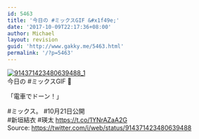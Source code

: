 ```yaml
---
id: 5463
title: '今日の #ミックスGIF &#x1f49e;'
date: '2017-10-09T22:17:36+08:00'
author: Michael
layout: revision
guid: 'http://www.gakky.me/5463.html'
permalink: '/?p=5463'
---
```


[![914371423480639488_1](http://www.yui-aragaki.org/wp-content/uploads/2017/10/914371423480639488_1.jpg)](http://www.yui-aragaki.org/wp-content/uploads/2017/10/914371423480639488_1.jpg)  
今日の #ミックスGIF 💞

「電車でドーン！」

\#ミックス。 #10月21日公開  
\#新垣結衣 #瑛太 https://t.co/1YNrAZaA2G  
Source: <https://twitter.com/i/web/status/914371423480639488>